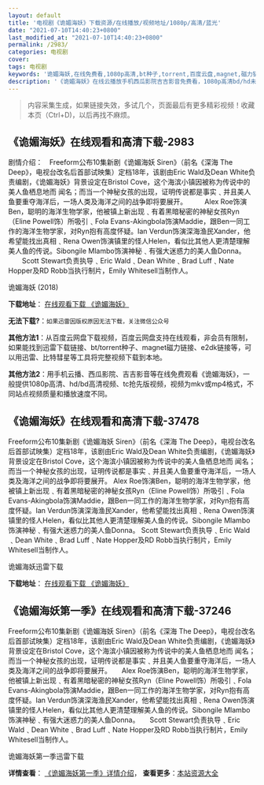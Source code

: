 ```yaml
---
layout: default
title: '电视剧《诡媚海妖》下载资源/在线播放/视频地址/1080p/高清/蓝光'
date: "2021-07-10T14:40:23+0800"
last_modified_at: "2021-07-10T14:40:23+0800"
permalink: /2983/
categories: 电视剧
cover:
tags: 电视剧
keywords: '诡媚海妖,在线免费看,1080p高清,bt种子,torrent,百度云盘,magnet,磁力链,迅雷下载资源'
description: '《诡媚海妖》在线云播放手机西瓜影院吉吉影音免费看，1080p高清bd/hd未删减完整版和tc抢先枪版，mkv/mp4格式，附带bt/torrent种子、magnet/磁力链、百度云盘、网盘资源迅雷下载链接'
---
```


>内容采集生成，如果链接失效，多试几个，页面最后有更多精彩视频！收藏本页（Ctrl+D)，以后再找不麻烦。


## 《诡媚海妖》在线观看和高清下载-2983

剧情介绍：　Freeform公布10集新剧《诡媚海妖 Siren》（前名《深海 The Deep》，电视台改名后首部试映集）定档18年，该剧由Eric Wald及Dean White负责编剧，《诡媚海妖》背景设定在Bristol Cove，这个海滨小镇因被称为传说中的美人鱼栖息地而 闻名；而当一个神秘女孩的出现，证明传说都是事实﹑并且美人鱼要重夺海洋后，一场人类及海洋之间的战争即将要展开。  　　Alex Roe饰演Ben，聪明的海洋生物学家，他被镇上新出现﹑有着黑暗秘密的神秘女孩Ryn（Eline Powell饰）所吸引﹑Fola Evans-Akingbola饰演Maddie，跟Ben一同工作的海洋生物学家，对Ryn抱有高度怀疑。Ian Verdun饰演深海渔民Xander，他希望能找出真相﹑Rena Owen饰演镇里的怪人Helen，看似比其他人更清楚理解美人鱼的传说。Sibongile Mlambo饰演神秘﹑有强大迷惑力的美人鱼Donna。  　　Scott Stewart负责执导﹑Eric Wald﹑Dean White﹑Brad Luff﹑Nate Hopper及RD Robb当执行制片，Emily Whitesell当制作人。


诡媚海妖 (2018)

**下载地址**： [在线观看下载 《诡媚海妖》](https://www.btbtdy.me/btdy/dy12660.html) 


**无法下载?**：`如果迅雷因版权原因无法下载，关注微信公众号 `

**其他方法1**：从百度云网盘下载视频，百度云网盘支持在线观看，非会员有限制，如果能找到迅雷下载链接、bt/torrent种子、magnet磁力链接、e2dk链接等，可以用迅雷、比特彗星等工具将完整视频下载到本地。

**其他方法2**：用手机云播、西瓜影院、吉吉影音等在线免费观看《诡媚海妖》，一般提供1080p高清、hd/bd高清视频、tc抢先版视频，视频为mkv或mp4格式，不同站点视频质量和播放速度不同。


## 《诡媚海妖》在线观看和高清下载-37478

Freeform公布10集新剧《诡媚海妖 Siren》（前名《深海 The Deep》，电视台改名后首部试映集）定档18年，该剧由Eric Wald及Dean White负责编剧，《诡媚海妖》背景设定在Bristol Cove，这个海滨小镇因被称为传说中的美人鱼栖息地而 闻名；而当一个神秘女孩的出现，证明传说都是事实﹑并且美人鱼要重夺海洋后，一场人类及海洋之间的战争即将要展开。 Alex Roe饰演Ben，聪明的海洋生物学家，他被镇上新出现﹑有着黑暗秘密的神秘女孩Ryn（Eline Powell饰）所吸引﹑Fola Evans-Akingbola饰演Maddie，跟Ben一同工作的海洋生物学家，对Ryn抱有高度怀疑。Ian Verdun饰演深海渔民Xander，他希望能找出真相﹑Rena Owen饰演镇里的怪人Helen，看似比其他人更清楚理解美人鱼的传说。Sibongile Mlambo饰演神秘﹑有强大迷惑力的美人鱼Donna。 Scott Stewart负责执导﹑Eric Wald﹑Dean White﹑Brad Luff﹑Nate Hopper及RD Robb当执行制片，Emily Whitesell当制作人。


诡媚海妖迅雷下载

**下载地址**： [在线观看下载 《诡媚海妖》](https://www.993dy.com//vod-detail-id-30390.html) 


## 《诡媚海妖第一季》在线观看和高清下载-37246

Freeform公布10集新剧《诡媚海妖 Siren》（前名《深海 The Deep》，电视台改名后首部试映集）定档18年，该剧由Eric Wald及Dean White负责编剧，《诡媚海妖》背景设定在Bristol Cove，这个海滨小镇因被称为传说中的美人鱼栖息地而 闻名；而当一个神秘女孩的出现，证明传说都是事实﹑并且美人鱼要重夺海洋后，一场人类及海洋之间的战争即将要展开。　　Alex Roe饰演Ben，聪明的海洋生物学家，他被镇上新出现﹑有着黑暗秘密的神秘女孩Ryn（Eline Powell饰）所吸引﹑Fola Evans-Akingbola饰演Maddie，跟Ben一同工作的海洋生物学家，对Ryn抱有高度怀疑。Ian Verdun饰演深海渔民Xander，他希望能找出真相﹑Rena Owen饰演镇里的怪人Helen，看似比其他人更清楚理解美人鱼的传说。Sibongile Mlambo饰演神秘﹑有强大迷惑力的美人鱼Donna。　　Scott Stewart负责执导﹑Eric Wald﹑Dean White﹑Brad Luff﹑Nate Hopper及RD Robb当执行制片，Emily Whitesell当制作人。


诡媚海妖第一季迅雷下载

**详情查看**： [《诡媚海妖第一季》详情介绍](/movie/37246/)， **查看更多**：[本站资源大全](/movie/t/all/)

